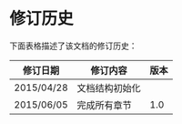 # 修订历史

下面表格描述了该文档的修订历史：

|修订日期|修订内容|版本|
|----|------------|----|
|2015/04/28|文档结构初始化||
|2015/06/05|完成所有章节|1.0|
